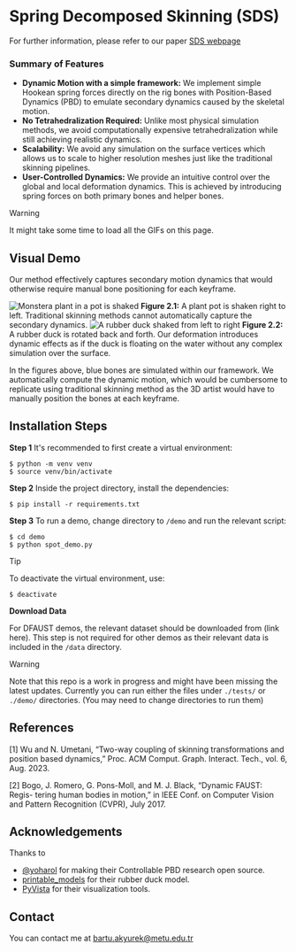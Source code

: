 # Spring Decomposed Skinning (SDS)

For further information, please refer to our paper [SDS webpage](https://bartuakyurek.github.io/publications/SDS/)

### Summary of Features

- **Dynamic Motion with a simple framework:** We implement simple Hookean spring forces directly on the rig bones with Position-Based Dynamics (PBD) to emulate secondary dynamics caused by the skeletal motion. 
- **No Tetrahedralization Required:** Unlike most physical simulation methods, we avoid computationally expensive tetrahedralization while still achieving realistic dynamics.
- **Scalability:** We avoid any simulation on the surface vertices which allows us to scale to higher resolution meshes just like the traditional skinning pipelines.
- **User-Controlled Dynamics:** We provide an intuitive control over the global and local deformation dynamics. This is achieved by introducing spring forces on both primary bones and helper bones.


 > [!WARNING]
 > It might take some time to load all the GIFs on this page.

## Visual Demo
Our method effectively captures secondary motion dynamics that would otherwise require manual bone positioning for each keyframe.

![Monstera plant in a pot is shaked](./assets/monstera_lq.gif)
**Figure 2.1:** A plant pot is shaken right to left. Traditional skinning methods cannot automatically capture the secondary dynamics.
![A rubber duck shaked from left to right](./assets/duck_lq.gif)
**Figure 2.2:** A rubber duck is rotated back and forth. Our deformation introduces dynamic effects as if the duck is floating on the water without any complex simulation over the surface.

In the figures above, blue bones are simulated within our framework. We automatically compute the dynamic motion, which would be cumbersome to replicate using traditional skinning method as the 3D artist would have to manually position the bones at each keyframe.  


## Installation Steps

**Step 1** It's recommended to first create a virtual environment:
```
$ python -m venv venv
$ source venv/bin/activate
```
**Step 2** Inside the project directory, install the dependencies:
```
$ pip install -r requirements.txt
```

**Step 3** To run a demo, change directory to ``/demo`` and run the relevant script:
```
$ cd demo
$ python spot_demo.py
```

> [!TIP]
> To deactivate the virtual environment, use:
>
> `` $ deactivate ``

**Download Data**
 
For DFAUST demos, the relevant dataset should be downloaded from (link here). This step is not required for other demos as their relevant data is included in the ``/data`` directory.

> [!WARNING]
>  Note that this repo is a work in progress and might have been missing the latest updates. 
> Currently you can run either the files under ``./tests/`` or ``./demo/`` directories. (You may need to change directories to run them)


## References
[1] Wu and N. Umetani, “Two-way coupling of skinning transformations and
position based dynamics,” Proc. ACM Comput. Graph. Interact. Tech., vol. 6, Aug. 2023.

[2] Bogo, J. Romero, G. Pons-Moll, and M. J. Black, “Dynamic FAUST: Regis-
tering human bodies in motion,” in IEEE Conf. on Computer Vision and Pattern
Recognition (CVPR), July 2017.

## Acknowledgements
Thanks to
* [@yoharol](https://github.com/yoharol/Controllable_PBD_3D) for making their Controllable PBD research open source.
* [printable_models](https://free3d.com/3d-model/rubber-duck-v1--164824.html) for their rubber duck model.
* [PyVista](https://docs.pyvista.org/) for their visualization tools.

## Contact
You can contact me at bartu.akyurek@metu.edu.tr
